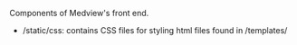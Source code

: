Components of Medview's front end. 
- /static/css: contains CSS files for styling html files found in /templates/
